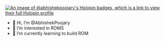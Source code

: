 [![An image of @abhishekpoojary's Holopin badges, which is a link to view their full Holopin profile](https://holopin.me/abhishekpoojary)](https://holopin.io/@abhishekpoojary)



- 👋 Hi, I’m @AbhishekPoojary
- 👀 I’m interested in ROMS
- 🌱 I’m currently learning to build ROM


<!---
AbhishekPoojary/AbhishekPoojary is a ✨ special ✨ repository because its `README.md` (this file) appears on your GitHub profile.
You can click the Preview link to take a look at your changes.
--->
